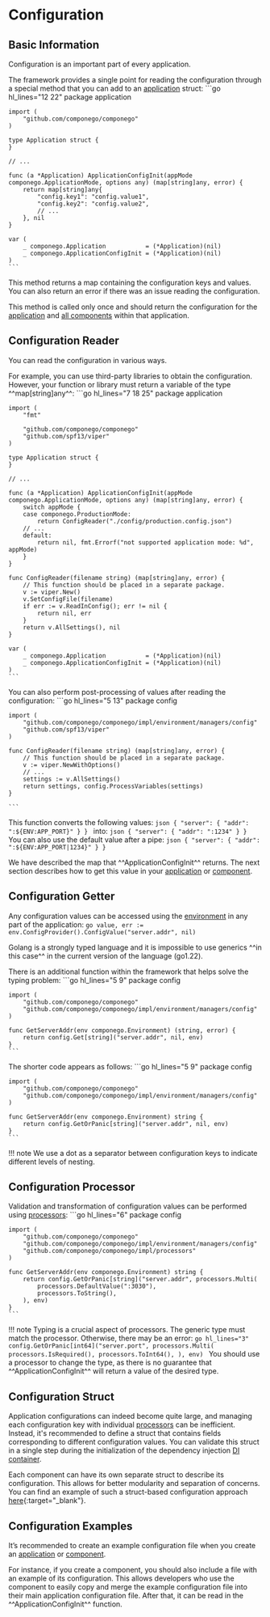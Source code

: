 # Configuration

## Basic Information

Configuration is an important part of every application.

The framework provides a single point for reading the configuration through a special method that you can add to an [application](./application.md#applicationconfiginit) struct:
    ```go hl_lines="12 22"
    package application

    import (
        "github.com/componego/componego"
    )

    type Application struct {
    }

    // ...

    func (a *Application) ApplicationConfigInit(appMode componego.ApplicationMode, options any) (map[string]any, error) {
        return map[string]any{
            "config.key1": "config.value1",
            "config.key2": "config.value2",
            // ...
        }, nil
    }

    var (
        _ componego.Application           = (*Application)(nil)
        _ componego.ApplicationConfigInit = (*Application)(nil)
    )
    ```
This method returns a map containing the configuration keys and values.
You can also return an error if there was an issue reading the configuration.

This method is called only once and should return the configuration for the [application](./application.md) and [all components](./component.md) within that application.

## Configuration Reader

You can read the configuration in various ways.

For example, you can use third-party libraries to obtain the configuration.
However, your function or library must return a variable of the type ^^map[string]any^^:
    ```go hl_lines="7 18 25"
    package application

    import (
        "fmt"

        "github.com/componego/componego"
        "github.com/spf13/viper"
    )

    type Application struct {
    }

    // ...

    func (a *Application) ApplicationConfigInit(appMode componego.ApplicationMode, options any) (map[string]any, error) {
        switch appMode {
        case componego.ProductionMode:
            return ConfigReader("./config/production.config.json")
        // ...
        default:
            return nil, fmt.Errorf("not supported application mode: %d", appMode)
        }
    }

    func ConfigReader(filename string) (map[string]any, error) {
        // This function should be placed in a separate package.
        v := viper.New()
        v.SetConfigFile(filename)
        if err := v.ReadInConfig(); err != nil {
            return nil, err
        }
        return v.AllSettings(), nil
    }

    var (
        _ componego.Application           = (*Application)(nil)
        _ componego.ApplicationConfigInit = (*Application)(nil)
    )
    ```

You can also perform post-processing of values after reading the configuration:
    ```go hl_lines="5 13"
    package config

    import (
        "github.com/componego/componego/impl/environment/managers/config"
        "github.com/spf13/viper"
    )

    func ConfigReader(filename string) (map[string]any, error) {
        // This function should be placed in a separate package.
        v := viper.NewWithOptions()
        // ...
        settings := v.AllSettings()
        return settings, config.ProcessVariables(settings)
    }

    ```

This function converts the following values:
    ```json
    {
        "server": {
            "addr": ":${ENV:APP_PORT}"
        }
    }
    ```
into:
    ```json
    {
        "server": {
            "addr": ":1234"
        }
    }
    ```
You can also use the default value after a pipe:
    ```json
    {
        "server": {
            "addr": ":${ENV:APP_PORT|1234}"
        }
    }
    ```

We have described the map that ^^ApplicationConfigInit^^ returns.
The next section describes how to get this value in your [application](./application.md) or [component](./component.md).

## Configuration Getter

Any configuration values can be accessed using the [environment](./environment.md) in any part of the application:
    ```go
    value, err := env.ConfigProvider().ConfigValue("server.addr", nil)
    ```

Golang is a strongly typed language and it is impossible to use generics ^^in this case^^ in the current version of the language (go1.22).

There is an additional function within the framework that helps solve the typing problem:
    ```go hl_lines="5 9"
    package config

    import (
        "github.com/componego/componego"
        "github.com/componego/componego/impl/environment/managers/config"
    )

    func GetServerAddr(env componego.Environment) (string, error) {
        return config.Get[string]("server.addr", nil, env)
    }
    ```
The shorter code appears as follows:
    ```go hl_lines="5 9"
    package config

    import (
        "github.com/componego/componego"
        "github.com/componego/componego/impl/environment/managers/config"
    )

    func GetServerAddr(env componego.Environment) string {
        return config.GetOrPanic[string]("server.addr", nil, env)
    }
    ```

!!! note
    We use a dot as a separator between configuration keys to indicate different levels of nesting.

## Configuration Processor

Validation and transformation of configuration values can be performed using [processors](./processor.md):
    ```go hl_lines="6"
    package config

    import (
        "github.com/componego/componego"
        "github.com/componego/componego/impl/environment/managers/config"
        "github.com/componego/componego/impl/processors"
    )

    func GetServerAddr(env componego.Environment) string {
        return config.GetOrPanic[string]("server.addr", processors.Multi(
            processors.DefaultValue(":3030"),
            processors.ToString(),
        ), env)
    }
    ```

!!! note
    Typing is a crucial aspect of processors. The generic type must match the processor. Otherwise, there may be an error:
    ```go hl_lines="3"
    config.GetOrPanic[int64]("server.port", processors.Multi(
        processors.IsRequired(),
        processors.ToInt64(),
    ), env)
    ```
    You should use a processor to change the type, as there is no guarantee that ^^ApplicationConfigInit^^ will return a value of the desired type.

## Configuration Struct

Application configurations can indeed become quite large, and managing each configuration key with individual [processors](./processor.md) can be inefficient.
Instead, it's recommended to define a struct that contains fields corresponding to different configuration values.
You can validate this struct in a single step during the initialization of the dependency injection [DI container](./dependency.md).

Each component can have its own separate struct to describe its configuration.
This allows for better modularity and separation of concerns.
You can find an example of such a struct-based configuration approach [here](https://medium.com/@konstanchuk/25bfd16a97a9#413f){:target="_blank"}.

## Configuration Examples

It’s recommended to create an example configuration file when you create an [application](./application.md) or [component](./component.md).

For instance, if you create a component, you should also include a file with an example of its configuration.
This allows developers who use the component to easily copy and merge the example configuration file into their main application configuration file.
After that, it can be read in the ^^ApplicationConfigInit^^ function.
